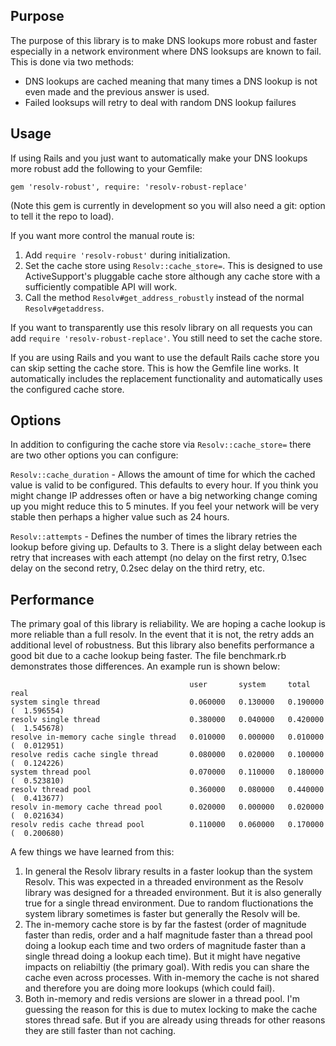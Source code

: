 Purpose
-------

The purpose of this library is to make DNS lookups more robust and faster
especially in a network environment where DNS looksups are known to fail.
This is done via two methods:

* DNS lookups are cached meaning that many times a DNS lookup is not even
  made and the previous answer is used.
* Failed looksups will retry to deal with random DNS lookup failures

Usage
-----

If using Rails and you just want to automatically make your DNS lookups more
robust add the following to your Gemfile:

    gem 'resolv-robust', require: 'resolv-robust-replace'

(Note this gem is currently in development so you will also need a git:
option to tell it the repo to load).

If you want more control the manual route is:

1. Add `require 'resolv-robust'` during initialization.
2. Set the cache store using `Resolv::cache_store=`. This is designed to use
   ActiveSupport's pluggable cache store although any cache store with a
   sufficiently compatible API will work.
3. Call the method `Resolv#get_address_robustly` instead of the normal
   `Resolv#getaddress`.

If you want to transparently use this resolv library on all requests you can
add `require 'resolv-robust-replace'`. You still need to set the cache store.

If you are using Rails and you want to use the default Rails cache store you can
skip setting the cache store. This is how the Gemfile line works. It
automatically includes the replacement functionality and automatically uses the
configured cache store.

Options
-------

In addition to configuring the cache store via `Resolv::cache_store=` there
are two other options you can configure:

`Resolv::cache_duration` - Allows the amount of time for which the cached value
is valid to be configured. This defaults to every hour. If you think you might
change IP addresses often or have a big networking change coming up you might
reduce this to 5 minutes. If you feel your network will be very stable then
perhaps a higher value such as 24 hours.

`Resolv::attempts` - Defines the number of times the library retries the lookup
before giving up. Defaults to 3. There is a slight delay between each retry
that increases with each attempt (no delay on the first retry, 0.1sec delay
on the second retry, 0.2sec delay on the third retry, etc.

Performance
-----------

The primary goal of this library is reliability. We are hoping a cache lookup is
more reliable than a full resolv. In the event that it is not, the retry adds an
additional level of robustness. But this library also benefits performance a
good bit due to a cache lookup being faster. The file benchmark.rb demonstrates
those differences. An example run is shown below:

                                            user       system     total       real
    system single thread                    0.060000   0.130000   0.190000 (  1.596554)
    resolv single thread                    0.380000   0.040000   0.420000 (  1.545678)
    resolve in-memory cache single thread   0.010000   0.000000   0.010000 (  0.012951)
    resolve redis cache single thread       0.080000   0.020000   0.100000 (  0.124226)
    system thread pool                      0.070000   0.110000   0.180000 (  0.523810)
    resolv thread pool                      0.360000   0.080000   0.440000 (  0.413677)
    resolv in-memory cache thread pool      0.020000   0.000000   0.020000 (  0.021634)
    resolv redis cache thread pool          0.110000   0.060000   0.170000 (  0.200680)

A few things we have learned from this:

1. In general the Resolv library results in a faster lookup than the system
   Resolv. This was expected in a threaded environment as the Resolv library
   was designed for a threaded environment. But it is also generally true for
   a single thread environment. Due to random fluctionations the system library
   sometimes is faster but generally the Resolv will be.
2. The in-memory cache store is by far the fastest (order of magnitude faster
   than redis, order and a half magnitude faster than a thread pool doing a
   lookup each time and two orders of magnitude faster than a single thread doing
   a lookup each time). But it might have negative impacts on reliabiltiy (the
   primary goal). With redis you can share the cache even across processes. With
   in-memory the cache is not shared and therefore you are doing more lookups
   (which could fail).
3. Both in-memory and redis versions are slower in a thread pool. I'm guessing
   the reason for this is due to mutex locking to make the cache stores thread
   safe. But if you are already using threads for other reasons they are still
   faster than not caching.
